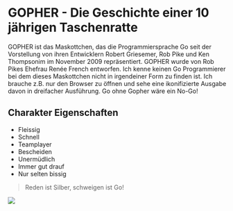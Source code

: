 # GOPHER - Die Geschichte einer 10 jährigen Taschenratte
GOPHER ist das Maskottchen, das die Programmiersprache Go seit der Vorstellung von ihren Entwicklern Robert Griesemer, Rob Pike und Ken Thompsonim im November 2009 repräsentiert. GOPHER wurde von Rob Pikes Ehefrau Renée French entworfen. Ich kenne keinen Go Programmierer bei dem dieses Maskottchen nicht in irgendeiner Form zu finden ist. Ich brauche z.B. nur den Browser zu öffnen und sehe  eine ikonifizierte Ausgabe davon in dreifacher Ausführung. Go ohne Gopher wäre ein No-Go!
## Charakter Eigenschaften
* Fleissig
* Schnell
* Teamplayer
* Bescheiden
* Unermüdlich
* Immer gut drauf
* Nur selten bissig

> Reden ist Silber, schweigen ist Go!

<img src="https://upload.wikimedia.org/wikipedia/commons/f/f0/The_Go_Gopher.jpg"/>
